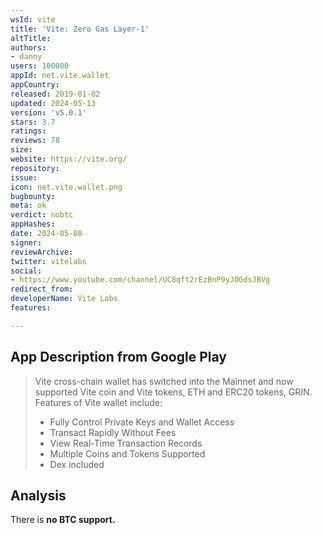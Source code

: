 ```yaml
---
wsId: vite
title: 'Vite: Zero Gas Layer-1'
altTitle: 
authors:
- danny
users: 100000
appId: net.vite.wallet
appCountry: 
released: 2019-01-02
updated: 2024-05-13
version: 'v5.0.1'
stars: 3.7
ratings: 
reviews: 78
size: 
website: https://vite.org/
repository: 
issue: 
icon: net.vite.wallet.png
bugbounty: 
meta: ok
verdict: nobtc
appHashes: 
date: 2024-05-08
signer: 
reviewArchive: 
twitter: vitelabs
social:
- https://www.youtube.com/channel/UC8qft2rEzBnP9yJOGdsJBVg
redirect_from: 
developerName: Vite Labs
features: 

---
```


## App Description from Google Play

> Vite cross-chain wallet has switched into the Mainnet and now supported Vite coin and Vite tokens, ETH and ERC20 tokens, GRIN. Features of Vite wallet include:
>
> - Fully Control Private Keys and Wallet Access
> - Transact Rapidly Without Fees
> - View Real-Time Transaction Records
> - Multiple Coins and Tokens Supported
> - Dex included

## Analysis 

There is **no BTC support.**